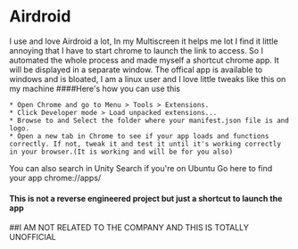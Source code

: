 # Airdroid
I use and love Airdroid a lot, In my Multiscreen it helps me lot I find it little annoying that I have to start chrome to launch the link to access. So I automated the whole process and made myself a shortcut chrome app. It will be displayed in a separate window.
The offical app is available to windows and is bloated, I am a linux user and I love little tweaks like this on my machine
####Here's how you can use this 
```
* Open Chrome and go to Menu > Tools > Extensions.
* Click Developer mode > Load unpacked extensions...
* Browse to and Select the folder where your manifest.json file is and logo.
* Open a new tab in Chrome to see if your app loads and functions correctly. If not, tweak it and test it until it's working correctly in your browser.(It is working and will be for you also)

```
 You can also search in Unity Search if you're on Ubuntu
 Go here to find your app chrome://apps/



#### This is not a reverse engineered project but just a shortcut to launch the app 
##I AM NOT RELATED TO THE COMPANY AND THIS IS TOTALLY UNOFFICIAL 
